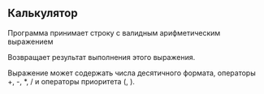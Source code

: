 ## Калькулятор
Программа принимает строку с валидным арифметическим выражением

Возвращает результат выполнения этого выражения.

Выражение может содержать числа десятичного формата, операторы +, -, *, / и операторы приоритета (, ).
